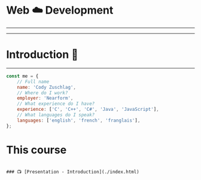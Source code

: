 
# Web ☁️ Development
---

---

# Introduction 👋
---


```javascript
const me = {
    // Full name
    name: 'Cody Zuschlag',
    // Where do I work?
    employer: 'Nearform',
    // What experience do I have?
    experience: ['C', 'C++', 'C#', 'Java', 'JavaScript'],
    // What languages do I speak?
    languages: ['english', 'french', 'franglais'],
};
```


# This course

```

### 📺 [Presentation - Introduction](./index.html)
